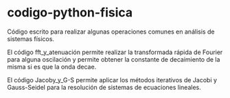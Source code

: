 # codigo-python-fisica
Código escrito para realizar algunas operaciones comunes en análisis de sistemas físicos.

 El código fft_y_atenuación permite realizar la transformada rápida de Fourier para alguna oscilación y permite obtener la constante de decaimiento de la misma si es que la onda decae.
 
El código Jacoby_y_G-S permite aplicar los métodos iterativos de Jacobi y Gauss-Seidel para la resolución de sistemas de ecuaciones lineales.
